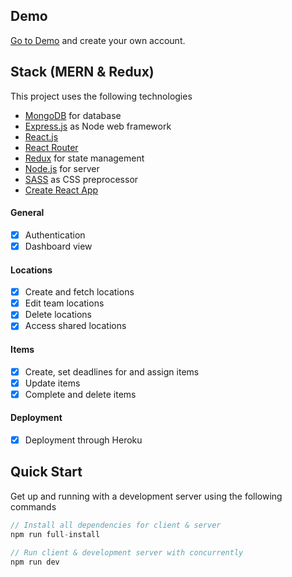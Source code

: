 ## Demo

[Go to Demo](https://bmf-inventory-management.herokuapp.com/dashboard) and create your own account.


## Stack (MERN & Redux)

This project uses the following technologies

- [MongoDB](https://www.mongodb.com/) for database
- [Express.js](http://expressjs.com/) as Node web framework
- [React.js](https://reactjs.org)
- [React Router](https://reacttraining.com/react-router/)
- [Redux](https://redux.js.org/basics/usagewithreact) for state management
- [Node.js](https://nodejs.org/en/) for server
- [SASS](https://sass-lang.com/) as CSS preprocessor
- [Create React App](https://github.com/facebook/create-react-app)

#### General

- [x] Authentication
- [x] Dashboard view

#### Locations

- [x] Create and fetch locations
- [x] Edit team locations
- [x] Delete locations
- [x] Access shared locations

#### Items

- [x] Create, set deadlines for and assign items
- [x] Update items
- [x] Complete and delete items

#### Deployment

- [x] Deployment through Heroku

## Quick Start

Get up and running with a development server using the following commands

```javascript
// Install all dependencies for client & server
npm run full-install

// Run client & development server with concurrently
npm run dev
```
